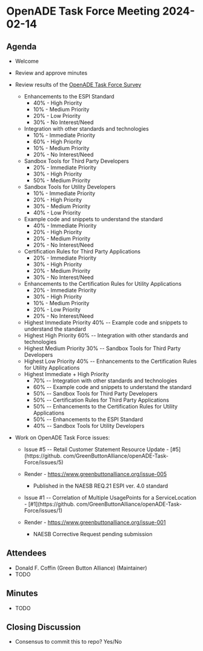 # OpenADE Task Force Meeting 2024-02-14

## Agenda
* Welcome
* Review and approve minutes

* Review results of the [OpenADE Task Force Survey](https://www.greenbuttonalliance.org/technical-committee)
    * Enhancements to the ESPI Standard
        * 40% - High Priority
        * 10% - Medium Priority
        * 20% - Low Priority
        * 30% - No Interest/Need
    * Integration with other standards and technologies
        * 10% - Immediate Priority
        * 60% - High Priority
        * 10% - Medium Priority
        * 20% - No Interest/Need
    * Sandbox Tools for Third Party Developers
        * 20% - Immediate Priority
        * 30% - High Priority
        * 50% - Medium Priority
    * Sandbox Tools for Utility Developers
        * 10% - Immediate Priority
        * 20% - High Priority
        * 30% - Medium Priority
        * 40% - Low Priority
    * Example code and snippets to understand the standard
        * 40% - Immediate Priority
        * 20% - High Priority
        * 20% - Medium Priority
        * 20% - No Interest/Need
    * Certification Rules for Third Party Applications
        * 20% - Immediate Priority
        * 30% - High Priority
        * 20% - Medium Priority
        * 30% - No Interest/Need
    * Enhancements to the Certification Rules for Utility Applications
        * 20% - Immediate Priority
        * 30% - High Priority
        * 10% - Medium Priority
        * 20% - Low Priority
        * 20% - No Interest/Need
    * Highest Immediate Priority 40% -- Example code and snippets to understand the standard
    * Highest High Priority 60% -- Integration with other standards and technologies
    * Highest Medium Priority 30% -- Sandbox Tools for Third Party Developers
    * Highest Low Priority 40% -- Enhancements to the Certification Rules for Utility Applications
    * Highest Immediate + High Priority
        * 70% -- Integration with other standards and technologies
        * 60% -- Example code and snippets to understand the standard
        * 50% -- Sandbox Tools for Third Party Developers
        * 50% -- Certification Rules for Third Party Applications
        * 50% -- Enhancements to the Certification Rules for Utility Applications
        * 50% -- Enhancements to the ESPI Standard
        * 40% -- Sandbox Tools for Utility Developers

* Work on OpenADE Task Force issues:
    * Issue #5 -- Retail Customer Statement Resource Update - [#5](https://github.
      com/GreenButtonAlliance/openADE-Task-Force/issues/5)
    * Render - https://www.greenbuttonalliance.org/issue-005
        * Published in the NAESB REQ.21 ESPI ver. 4.0 standard

    * Issue #1 -- Correlation of Multiple UsagePoints for a ServiceLocation - [#1](https://github.
      com/GreenButtonAlliance/openADE-Task-Force/issues/1)
    * Render - https://www.greenbuttonalliance.org/issue-001
        * NAESB Corrective Request pending submission

## Attendees
* Donald F. Coffin (Green Button Alliance) (Maintainer)
* TODO

## Minutes
* TODO

## Closing Discussion
* Consensus to commit this to repo? Yes/No